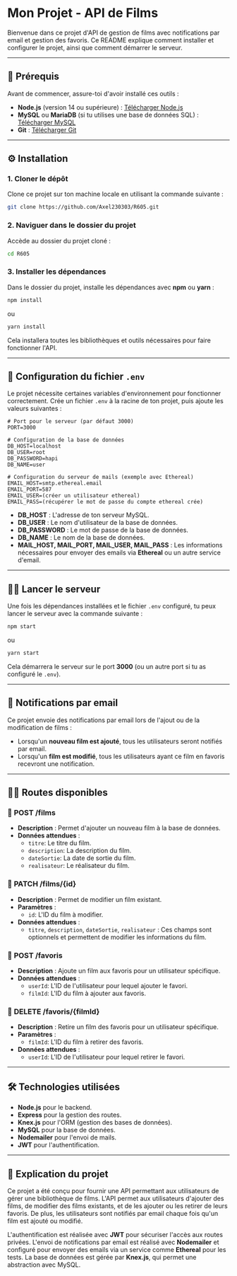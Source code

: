 # Mon Projet - API de Films

Bienvenue dans ce projet d'API de gestion de films avec notifications par email et gestion des favoris. Ce README explique comment installer et configurer le projet, ainsi que comment démarrer le serveur.

---

## 🚀 Prérequis

Avant de commencer, assure-toi d'avoir installé ces outils :

- **Node.js** (version 14 ou supérieure) : [Télécharger Node.js](https://nodejs.org/)
- **MySQL** ou **MariaDB** (si tu utilises une base de données SQL) : [Télécharger MySQL](https://dev.mysql.com/downloads/installer/)
- **Git** : [Télécharger Git](https://git-scm.com/)

---

## ⚙️ Installation

### 1. **Cloner le dépôt**

Clone ce projet sur ton machine locale en utilisant la commande suivante :

```bash
git clone https://github.com/Axel230303/R605.git
```

### 2. **Naviguer dans le dossier du projet**

Accède au dossier du projet cloné :

```bash
cd R605
```

### 3. **Installer les dépendances**

Dans le dossier du projet, installe les dépendances avec **npm** ou **yarn** :

```bash
npm install
```
ou
```bash
yarn install
```

Cela installera toutes les bibliothèques et outils nécessaires pour faire fonctionner l'API.

---

## 🌱 Configuration du fichier `.env`

Le projet nécessite certaines variables d'environnement pour fonctionner correctement. Crée un fichier `.env` à la racine de ton projet, puis ajoute les valeurs suivantes :

```
# Port pour le serveur (par défaut 3000)
PORT=3000

# Configuration de la base de données
DB_HOST=localhost
DB_USER=root
DB_PASSWORD=hapi
DB_NAME=user

# Configuration du serveur de mails (exemple avec Ethereal)
EMAIL_HOST=smtp.ethereal.email
EMAIL_PORT=587
EMAIL_USER=(créer un utilisateur ethereal)
EMAIL_PASS=(récupérer le mot de passe du compte ethereal crée)
```

- **DB_HOST** : L'adresse de ton serveur MySQL.
- **DB_USER** : Le nom d'utilisateur de la base de données.
- **DB_PASSWORD** : Le mot de passe de la base de données.
- **DB_NAME** : Le nom de la base de données.
- **MAIL_HOST, MAIL_PORT, MAIL_USER, MAIL_PASS** : Les informations nécessaires pour envoyer des emails via **Ethereal** ou un autre service d'email.

---

## 🏃‍♂️ Lancer le serveur

Une fois les dépendances installées et le fichier `.env` configuré, tu peux lancer le serveur avec la commande suivante :

```bash
npm start
```
ou
```bash
yarn start
```

Cela démarrera le serveur sur le port **3000** (ou un autre port si tu as configuré le `.env`).

---

## 📧 Notifications par email

Ce projet envoie des notifications par email lors de l'ajout ou de la modification de films :

- Lorsqu'un **nouveau film est ajouté**, tous les utilisateurs seront notifiés par email.
- Lorsqu'un **film est modifié**, tous les utilisateurs ayant ce film en favoris recevront une notification.

---

## 🧑‍💻 Routes disponibles

### 📌 **POST /films**
- **Description** : Permet d'ajouter un nouveau film à la base de données.
- **Données attendues** :
  - `titre`: Le titre du film.
  - `description`: La description du film.
  - `dateSortie`: La date de sortie du film.
  - `realisateur`: Le réalisateur du film.

### 📌 **PATCH /films/{id}**
- **Description** : Permet de modifier un film existant.
- **Paramètres** :
  - `id`: L'ID du film à modifier.
- **Données attendues** :
  - `titre`, `description`, `dateSortie`, `realisateur` : Ces champs sont optionnels et permettent de modifier les informations du film.

### 📌 **POST /favoris**
- **Description** : Ajoute un film aux favoris pour un utilisateur spécifique.
- **Données attendues** :
  - `userId`: L'ID de l'utilisateur pour lequel ajouter le favori.
  - `filmId`: L'ID du film à ajouter aux favoris.

### 📌 **DELETE /favoris/{filmId}**
- **Description** : Retire un film des favoris pour un utilisateur spécifique.
- **Paramètres** :
  - `filmId`: L'ID du film à retirer des favoris.
- **Données attendues** :
  - `userId`: L'ID de l'utilisateur pour lequel retirer le favori.

---

## 🛠️ Technologies utilisées

- **Node.js** pour le backend.
- **Express** pour la gestion des routes.
- **Knex.js** pour l'ORM (gestion des bases de données).
- **MySQL** pour la base de données.
- **Nodemailer** pour l'envoi de mails.
- **JWT** pour l'authentification.

---

## 📝 Explication du projet

Ce projet a été conçu pour fournir une API permettant aux utilisateurs de gérer une bibliothèque de films. L'API permet aux utilisateurs d'ajouter des films, de modifier des films existants, et de les ajouter ou les retirer de leurs favoris. De plus, les utilisateurs sont notifiés par email chaque fois qu'un film est ajouté ou modifié.

L'authentification est réalisée avec **JWT** pour sécuriser l'accès aux routes privées. L'envoi de notifications par email est réalisé avec **Nodemailer** et configuré pour envoyer des emails via un service comme **Ethereal** pour les tests. La base de données est gérée par **Knex.js**, qui permet une abstraction avec MySQL.
